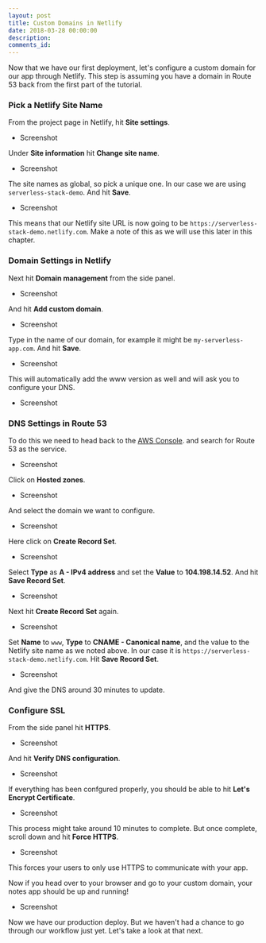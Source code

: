 ```yaml
---
layout: post
title: Custom Domains in Netlify
date: 2018-03-28 00:00:00
description:
comments_id:
---
```


Now that we have our first deployment, let's configure a custom domain for our app through Netlify. This step is assuming you have a domain in Route 53 back from the first part of the tutorial.

### Pick a Netlify Site Name

From the project page in Netlify, hit **Site settings**.

- Screenshot

Under **Site information** hit **Change site name**.

- Screenshot

The site names as global, so pick a unique one. In our case we are using `serverless-stack-demo`. And hit **Save**.

- Screenshot

This means that our Netlify site URL is now going to be `https://serverless-stack-demo.netlify.com`. Make a note of this as we will use this later in this chapter.

### Domain Settings in Netlify

Next hit **Domain management** from the side panel.

- Screenshot

And hit **Add custom domain**.

- Screenshot

Type in the name of our domain, for example it might be `my-serverless-app.com`. And hit **Save**.

- Screenshot

This will automatically add the www version as well and will ask you to configure your DNS.

- Screenshot

### DNS Settings in Route 53

To do this we need to head back to the [AWS Console](https://console.aws.amazon.com/). and search for Route 53 as the service.

- Screenshot

Click on **Hosted zones**.

- Screenshot

And select the domain we want to configure.

- Screenshot

Here click on **Create Record Set**.

- Screenshot

Select **Type** as **A - IPv4 address** and set the **Value** to **104.198.14.52**. And hit **Save Record Set**.

- Screenshot

Next hit **Create Record Set** again.

- Screenshot

Set **Name** to `www`, **Type** to **CNAME - Canonical name**, and the value to the Netlify site name as we noted above. In our case it is `https://serverless-stack-demo.netlify.com`. Hit **Save Record Set**.

- Screenshot

And give the DNS around 30 minutes to update.

### Configure SSL

From the side panel hit **HTTPS**.

- Screenshot

And hit **Verify DNS configuration**.

- Screenshot

If everything has been confgured properly, you should be able to hit **Let's Encrypt Certificate**.

- Screenshot

This process might take around 10 minutes to complete. But once complete, scroll down and hit **Force HTTPS**.

- Screenshot

This forces your users to only use HTTPS to communicate with your app.

Now if you head over to your browser and go to your custom domain, your notes app should be up and running!

- Screenshot

Now we have our production deploy. But we haven't had a chance to go through our workflow just yet. Let's take a look at that next.
